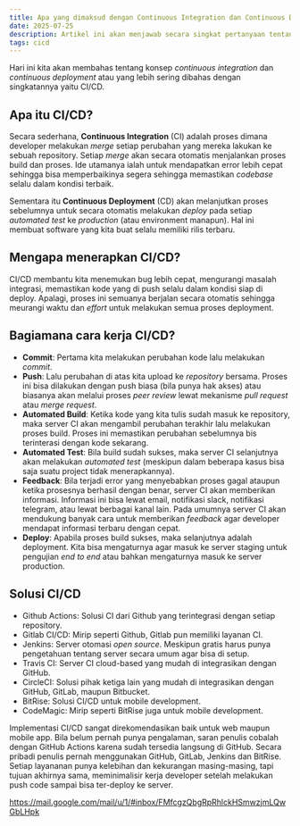 ```yaml
---
title: Apa yang dimaksud dengan Continuous Integration dan Continuous Deployment (CI/CD)?
date: 2025-07-25
description: Artikel ini akan menjawab secara singkat pertanyaan tentang apa itu CI/CD?
tags: cicd
---
```


Hari ini kita akan membahas tentang konsep *continuous integration* dan *continuous deployment* atau yang lebih sering dibahas dengan singkatannya yaitu CI/CD. 

## Apa itu CI/CD?

Secara sederhana, **Continuous Integration** (CI) adalah proses dimana developer melakukan *merge* setiap perubahan yang mereka lakukan ke sebuah repository. Setiap *merge* akan secara otomatis menjalankan proses build dan proses. Ide utamanya ialah untuk mendapatkan error lebih cepat sehingga bisa memperbaikinya segera sehingga memastikan *codebase* selalu dalam kondisi terbaik. 

Sementara itu **Continuous Deployment** (CD) akan melanjutkan proses sebelumnya untuk secara otomatis melakukan *deploy* pada setiap *automated test* ke *production* (atau environment manapun). Hal ini membuat software yang kita buat selalu memiliki rilis terbaru.

## Mengapa menerapkan CI/CD?

CI/CD membantu kita menemukan bug lebih cepat, mengurangi masalah integrasi, memastikan kode yang di push selalu dalam kondisi siap di deploy. Apalagi, proses ini semuanya berjalan secara otomatis sehingga meurangi waktu dan *effort* untuk melakukan semua proses deployment. 

## Bagiamana cara kerja CI/CD?

- **Commit**: Pertama kita melakukan perubahan kode lalu melakukan *commit*. 
- **Push**: Lalu perubahan di atas kita upload ke *repository* bersama. Proses ini bisa dilakukan dengan push biasa (bila punya hak akses) atau biasanya akan melalui proses *peer review* lewat mekanisme *pull request* atau *merge request*. 
- **Automated Build**: Ketika kode yang kita tulis sudah masuk ke repository, maka server CI akan mengambil perubahan terakhir lalu melakukan proses build. Proses ini memastikan perubahan sebelumnya bis terinterasi dengan kode sekarang. 
- **Automated Test**: Bila build sudah sukses, maka server CI selanjutnya akan melakukan *automated test* (meskipun dalam beberapa kasus bisa saja suatu project tidak menerapkannya). 
- **Feedback**: Bila terjadi error yang menyebabkan proses gagal ataupun ketika prosesnya berhasil dengan benar, server CI akan memberikan informasi. Informasi ini bisa lewat email, notifikasi slack, notifikasi telegram, atau lewat berbagai kanal lain. Pada umumnya server CI akan mendukung banyak cara untuk memberikan *feedback* agar developer mendapat informasi terbaru dengan cepat. 
- **Deploy**: Apabila proses build sukses, maka selanjutnya adalah deployment. Kita bisa mengaturnya agar masuk ke server staging untuk pengujian *end to end* atau bahkan mengaturnya masuk ke server production. 

## Solusi CI/CD

- Github Actions: Solusi CI dari Github yang terintegrasi dengan setiap repository.
- Gitlab CI/CD: Mirip seperti Github, Gitlab pun memiliki layanan CI.
- Jenkins: Server otomasi *open source*. Meskipun gratis harus punya pengetahuan tentang server secara umum agar bisa di setup. 
- Travis CI: Server CI cloud-based yang mudah di integrasikan dengan GitHub. 
- CircleCI: Solusi pihak ketiga lain yang mudah di integrasikan dengan GitHub, GitLab, maupun Bitbucket. 
- BitRise: Solusi CI/CD untuk mobile development. 
- CodeMagic: Mirip seperti BitRise juga untuk mobile development.

Implementasi CI/CD sangat direkomendasikan baik untuk web maupun mobile app. Bila belum pernah punya pengalaman, saran penulis cobalah dengan GitHub Actions karena sudah tersedia langsung di GitHub. Secara pribadi penulis pernah menggunakan GitHub, GitLab, Jenkins dan BitRise. Setiap layananan punya kelebihan dan kekurangan masing-masing, tapi tujuan akhirnya sama, meminimalisir kerja developer setelah melakukan push code sampai bisa ter-deploy ke server. 

https://mail.google.com/mail/u/1/#inbox/FMfcgzQbgRpRhlckHSmwzjmLQwGbLHpk